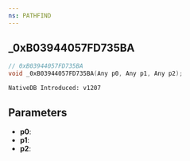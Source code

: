 ```yaml
---
ns: PATHFIND
---
```

## _0xB03944057FD735BA

```c
// 0xB03944057FD735BA
void _0xB03944057FD735BA(Any p0, Any p1, Any p2);
```

```
NativeDB Introduced: v1207
```

## Parameters
* **p0**:
* **p1**:
* **p2**:
